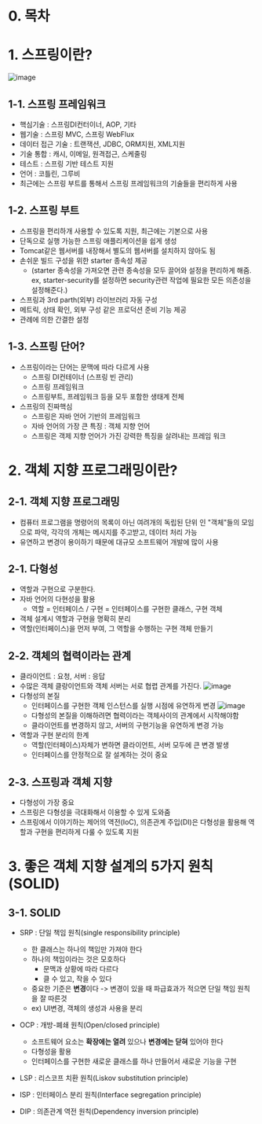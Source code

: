 # 0. 목차


# 1. 스프링이란?
![image](https://user-images.githubusercontent.com/109258397/220018119-5847ee21-fd8d-404e-8e64-c5627a8b0c7e.png)

## 1-1. 스프링 프레임워크
- 핵심기술 : 스프링DI컨터이너, AOP, 기타
- 웹기술 : 스프링 MVC, 스프링 WebFlux
- 데이터 접근 기술 : 트랜잭션, JDBC, ORM지원, XML지원
- 기술 통합 : 캐시, 이메일, 원격접근, 스케줄링
- 테스트 : 스프링 기반 테스트 지원
- 언어 : 코틀린, 그루비
- 최근에는 스프링 부트를 통해서 스프링 프레임워크의 기술들을 편리하게 사용

## 1-2. 스프링 부트
- 스프링을 편리하개 사용할 수 있도록 지원, 최근에는 기본으로 사용
- 단독으로 실행 가능한 스프링 애플리케이션을 쉽게 생성
- Tomcat같은 웹서버를 내장해서 별도의 웹서버를 설치하지 않아도 됨
- 손쉬운 빌드 구성을 위한 starter 종속성 제공
   - (starter 종속성을 가져오면 관련 종속성을 모두 끌어와 설정을 편리하게 해줌. ex, starter-security를 설정하면 security관련 작업에 필요한 모든 의존성을 설정해준다.)
- 스프링과 3rd parth(외부) 라이브러리 자동 구성
- 메트릭, 상태 확인, 외부 구성 같은 프로덕션 준비 기능 제공
- 관례에 의한 간결한 설정

## 1-3. 스프링 단어?
- 스프링이라는 단어는 문맥에 따라 다르게 사용
  - 스프링 DI컨테이너 (스프링 빈 관리)
  - 스프링 프레임워크
  - 스프링부트, 프레임워크 등을 모두 포함한 생태계 전체
- 스프링의 진짜핵심
  - 스프링은 자바 언어 기반의 프레임워크
  - 자바 언어의 가장 큰 특징 : 객체 지향 언어
  - 스프링은 객제 지향 언어가 가진 강력한 특징을 살려내는 프레임 워크

# 2. 객체 지향 프로그래밍이란?

## 2-1. 객체 지향 프로그래밍
- 컴퓨터 프로그램을 명령어의 목록이 아닌 여려개의 독립된 단위 인 "객체"들의 모임으로 파악, 각각의 개체는 메시지를 주고받고, 데이터 처리 가능
- 유연하고 변경이 용이하기 때문에 대규모 소프트웨어 개발에 많이 사용

## 2-1. 다형성
- 역할과 구현으로 구분한다.
- 자바 언어의 다현성을 활용
  - 역할 = 인터페이스 / 구현 = 인터페이스를 구현한 클래스, 구현 객체
- 객체 설계시 역할과 구현을 명확히 분리
- 역할(인터페이스)을 먼저 부여, 그 역할을 수행하는 구현 객체 만들기

## 2-2. 객체의 협력이라는 관계
- 클라이언트 : 요청, 서버 : 응답
- 수많은 객체 클랑이언트와 객체 서버는 서로 협렵 관계를 가진다.
![image](https://user-images.githubusercontent.com/109258397/220041636-aeaa558a-bbfe-474a-ad27-5737f53b34ba.png)
- 다형성의 본질
  - 인터페이스를 구현한 객체 인스턴스를 실행 시점에 유연하게 변경
  ![image](https://user-images.githubusercontent.com/109258397/220042547-c6290adf-4b07-45d5-885b-203666e9d57d.png)
  - 다형성의 본질을 이해하려면 협력이라는 객체사이의 관계에서 시작해야함
  - 클라이언트를 변경하지 않고, 서버의 구현기능을 유연하게 변경 가능
- 역할과 구현 분리의 한계
  - 역할(인터페이스)자체가 변하면 클라이언트, 서버 모두에 큰 변경 발생
  - 인터페이스를 안정적으로 잘 설계하는 것이 중요

## 2-3. 스프링과 객체 지향
- 다형성이 가장 중요
- 스프링은 다형성을 극대화해서 이용할 수 있게 도와줌
- 스프링에서 이야기하는 제어의 역전(IoC), 의존관계 주입(DI)은 다형성을 활용해 역할과 구현을 편리하게 다룰 수 있도록 지원

# 3. 좋은 객체 지향 설계의 5가지 원칙 (SOLID)
## 3-1. SOLID
- SRP : 단일 책임 원칙(single responsibility principle)
  - 한 클래스는 하나의 책임만 가져야 한다
  - 하나의 책임이라는 것은 모호하다
    - 문맥과 상황에 따라 다르다
    - 클 수 있고, 작을 수 있다
  - 중요한 기준은 **변경**이다 -> 변경이 있을 때 파급효과가 적으면 단일 책임 원칙을 잘 따른것
  - ex) UI변경, 객체의 생성과 사용을 분리
- OCP : 개방-폐쇄 원칙(Open/closed principle)
  - 소프트웨어 요소는 **확장에는 열려** 있으나 **변경에는 닫혀** 있어야 한다
  - 다형성을 활용
  - 인터페이스를 구현한 새로운 클래스를 하나 만들어서 새로운 기능을 구현

- LSP : 리스코프 치환 원칙(Liskov substitution principle)
- ISP : 인터페이스 분리 원칙(Interface segregation principle)
- DIP : 의존관계 역전 원칙(Dependency inversion principle)
